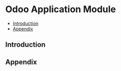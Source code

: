# Odoo Application Module

* [Introduction](#introduction)
* [Appendix](#appendix)

## Introduction
## Appendix
